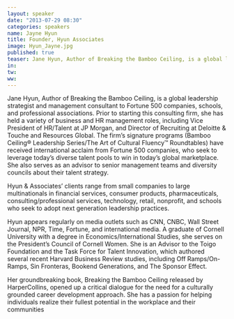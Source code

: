```yaml
---
layout: speaker
date: "2013-07-29 08:30"
categories: speakers
name: Jayne Hyun
title: Founder, Hyun Associates
image: Hyun_Jayne.jpg
published: true
teaser: Jane Hyun, Author of Breaking the Bamboo Ceiling, is a global leadership strategist and management consultant to Fortune 500 companies, schools, and professional associations. Prior to starting this consulting firm, she has held a variety of business and HR management roles, including Vice President of HR/Talent at JP Morgan, and Director of Recruiting at Deloitte & Touche and Resources Global.
in:
tw:
ww: 
---
```

Jane Hyun, Author of Breaking the Bamboo Ceiling, is a global leadership strategist and management consultant to Fortune 500 companies, schools, and professional associations. Prior to starting this consulting firm, she has held a variety of business and HR management roles, including Vice President of HR/Talent at JP Morgan, and Director of Recruiting at Deloitte & Touche and Resources Global.  The firm’s signature programs (Bamboo Ceiling® Leadership Series/The Art of Cultural Fluency™ Roundtables) have received international acclaim from Fortune 500 companies, who seek to leverage today’s diverse talent pools to win in today’s global marketplace. She also serves as an advisor to senior management teams and diversity councils about their talent strategy. 

Hyun & Associates’ clients range from small companies to large multinationals in financial services, consumer products, pharmaceuticals, consulting/professional services, technology, retail, nonprofit, and schools who seek to adopt next generation leadership practices. 

Hyun appears regularly on media outlets such as CNN, CNBC, Wall Street Journal, NPR, Time, Fortune, and international media. A graduate of Cornell University with a degree in Economics/International Studies, she serves on the President’s Council of Cornell Women.  She is an Advisor to the Toigo Foundation and the Task Force for Talent Innovation, which authored several recent Harvard Business Review studies, including Off Ramps/On-Ramps, Sin Fronteras, Bookend Generations, and The Sponsor Effect. 

Her groundbreaking book, Breaking the Bamboo Ceiling released by HarperCollins, opened up a critical dialogue for the need for a culturally grounded career development approach.  She has a passion for helping individuals realize their fullest potential in the workplace and their communities
